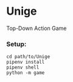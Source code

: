 # Unige
Top-Down Action Game
### Setup:
```
cd path/to/Unige
pipenv install
pipenv shell
python -m game
```
